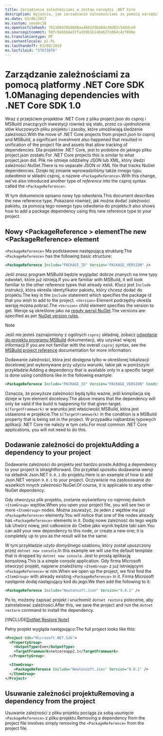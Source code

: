 ```yaml
---
title: Zarządzanie zależnościami w zestaw narzędzi .NET Core
description: Wyjaśnia, jak zarządzanie zależnościami za pomocą narzędzi .NET Core.
ms.date: 03/06/2017
ms.custom: seodec18
ms.openlocfilehash: 701100476b8b08aa4b0229bd0de30d02c54ddce9
ms.sourcegitcommit: 58fc0e6564a37fa1b9b1b140a637e864c4cf696e
ms.translationtype: MT
ms.contentlocale: pl-PL
ms.lasthandoff: 03/08/2019
ms.locfileid: "57673876"
---
```

# <a name="managing-dependencies-with-net-core-sdk-10"></a><span data-ttu-id="5fb8b-103">Zarządzanie zależnościami za pomocą platformy .NET Core SDK 1.0</span><span class="sxs-lookup"><span data-stu-id="5fb8b-103">Managing dependencies with .NET Core SDK 1.0</span></span>

<span data-ttu-id="5fb8b-104">Wraz z przejściem projektów .NET Core z pliku project.json do csproj i MSBuild znaczących inwestycji również się stało, przez co ujednolicenie słów kluczowych pliku projektu i zasoby, które umożliwiają śledzenie zależności.</span><span class="sxs-lookup"><span data-stu-id="5fb8b-104">With the move of .NET Core projects from project.json to csproj and MSBuild, a significant investment also happened that resulted in unification of the project file and assets that allow tracking of dependencies.</span></span> <span data-ttu-id="5fb8b-105">Dla projektów .NET Core, jest to podobne do jakiego pliku project.json zostało.</span><span class="sxs-lookup"><span data-stu-id="5fb8b-105">For .NET Core projects this is similar to what project.json did.</span></span> <span data-ttu-id="5fb8b-106">Plik nie istnieje oddzielny JSON lub XML, który śledzi zależności NuGet.</span><span class="sxs-lookup"><span data-stu-id="5fb8b-106">There is no separate JSON or XML file that tracks NuGet dependencies.</span></span> <span data-ttu-id="5fb8b-107">Dzięki tej zmianie wprowadziliśmy także innego typu *odwołania* w składni csproj, o nazwie `<PackageReference>`.</span><span class="sxs-lookup"><span data-stu-id="5fb8b-107">With this change, we've also introduced another type of *reference* into the csproj syntax called the `<PackageReference>`.</span></span> 

<span data-ttu-id="5fb8b-108">W tym dokumencie opisano nowy typ odwołania.</span><span class="sxs-lookup"><span data-stu-id="5fb8b-108">This document describes the new reference type.</span></span> <span data-ttu-id="5fb8b-109">Pokazano również, jak można dodać zależności pakietu, za pomocą tego nowego typu odwołania do projektu.</span><span class="sxs-lookup"><span data-stu-id="5fb8b-109">It also shows how to add a package dependency using this new reference type to your project.</span></span> 

## <a name="the-new-packagereference-element"></a><span data-ttu-id="5fb8b-110">Nowy \<PackageReference > element</span><span class="sxs-lookup"><span data-stu-id="5fb8b-110">The new \<PackageReference> element</span></span>
<span data-ttu-id="5fb8b-111">`<PackageReference>` Ma podstawowe następującą strukturę:</span><span class="sxs-lookup"><span data-stu-id="5fb8b-111">The `<PackageReference>` has the following basic structure:</span></span>

```xml
<PackageReference Include="PACKAGE_ID" Version="PACKAGE_VERSION" />
```

<span data-ttu-id="5fb8b-112">Jeśli znasz program MSBuild będzie wyglądać dobrze znanych na inne typy odwołań, które już istnieją.</span><span class="sxs-lookup"><span data-stu-id="5fb8b-112">If you are familiar with MSBuild, it will look familiar to the other reference types that already exist.</span></span> <span data-ttu-id="5fb8b-113">Klucz jest `Include` instrukcji, która określa identyfikator pakietu, który chcesz dodać do projektu.</span><span class="sxs-lookup"><span data-stu-id="5fb8b-113">The key is the `Include` statement which specifies the package id that you wish to add to the project.</span></span> <span data-ttu-id="5fb8b-114">`<Version>` Element podrzędny określa wersję można pobrać.</span><span class="sxs-lookup"><span data-stu-id="5fb8b-114">The `<Version>` child element specifies the version to get.</span></span> <span data-ttu-id="5fb8b-115">Wersje są określone jako na [reguły wersji NuGet](/nuget/create-packages/dependency-versions#version-ranges).</span><span class="sxs-lookup"><span data-stu-id="5fb8b-115">The versions are specified as per [NuGet version rules](/nuget/create-packages/dependency-versions#version-ranges).</span></span>

> [!NOTE]
> <span data-ttu-id="5fb8b-116">Jeśli nie jesteś zaznajomiony z ogólnych `csproj` składnię, zobacz [odwołanie do projektu programu MSBuild](/visualstudio/msbuild/msbuild-project-file-schema-reference) dokumentacji, aby uzyskać więcej informacji.</span><span class="sxs-lookup"><span data-stu-id="5fb8b-116">If you are not familiar with the overall `csproj` syntax, see the [MSBuild project reference](/visualstudio/msbuild/msbuild-project-file-schema-reference) documentation for more information.</span></span>  

<span data-ttu-id="5fb8b-117">Dodawanie zależności, która jest dostępna tylko w określonej lokalizacji docelowej jest wykonywane przy użyciu warunki, takie jak w poniższym przykładzie:</span><span class="sxs-lookup"><span data-stu-id="5fb8b-117">Adding a dependency that is available only in a specific target is done using conditions like in the following example:</span></span>

```xml
<PackageReference Include="PACKAGE_ID" Version="PACKAGE_VERSION" Condition="'$(TargetFramework)' == 'netcoreapp2.1'" />
```

<span data-ttu-id="5fb8b-118">Oznacza, że powyższe zależności będą tylko ważne, jeśli kompilacja się dzieje w tym element docelowy.</span><span class="sxs-lookup"><span data-stu-id="5fb8b-118">The above means that the dependency will only be valid if the build is happening for that given target.</span></span> <span data-ttu-id="5fb8b-119">`$(TargetFramework)` w warunku jest właściwość MSBuild, która jest ustawiona w projekcie.</span><span class="sxs-lookup"><span data-stu-id="5fb8b-119">The `$(TargetFramework)` in the condition is a MSBuild property that is being set in the project.</span></span> <span data-ttu-id="5fb8b-120">W przypadku najbardziej typowych aplikacji .NET Core nie należy w tym celu.</span><span class="sxs-lookup"><span data-stu-id="5fb8b-120">For most common .NET Core applications, you will not need to do this.</span></span> 

## <a name="adding-a-dependency-to-your-project"></a><span data-ttu-id="5fb8b-121">Dodawanie zależności do projektu</span><span class="sxs-lookup"><span data-stu-id="5fb8b-121">Adding a dependency to your project</span></span>
<span data-ttu-id="5fb8b-122">Dodawanie zależności do projektu jest bardzo proste.</span><span class="sxs-lookup"><span data-stu-id="5fb8b-122">Adding a dependency to your project is straightforward.</span></span> <span data-ttu-id="5fb8b-123">Oto przykład sposobu dodawania wersji na składnik Json.NET `9.0.1` do projektu.</span><span class="sxs-lookup"><span data-stu-id="5fb8b-123">Here is an example of how to add Json.NET version `9.0.1` to your project.</span></span> <span data-ttu-id="5fb8b-124">Oczywiście ma zastosowanie do wszelkich innych zależności NuGet.</span><span class="sxs-lookup"><span data-stu-id="5fb8b-124">Of course, it is applicable to any other NuGet dependency.</span></span> 

<span data-ttu-id="5fb8b-125">Gdy otworzysz plik projektu, zostanie wyświetlony co najmniej dwóch `<ItemGroup>` węzłów.</span><span class="sxs-lookup"><span data-stu-id="5fb8b-125">When you open your project file, you will see two or more `<ItemGroup>` nodes.</span></span> <span data-ttu-id="5fb8b-126">Można zauważyć, że jeden z węzłów ma już `<PackageReference>` elementy.</span><span class="sxs-lookup"><span data-stu-id="5fb8b-126">You will notice that one of the nodes already has `<PackageReference>` elements in it.</span></span> <span data-ttu-id="5fb8b-127">Dodaj nowe zależność do tego węzła lub Utwórz nową; jest całkowicie do Ciebie jako wynik będzie taki sam.</span><span class="sxs-lookup"><span data-stu-id="5fb8b-127">You can add your new dependency to this node, or create a new one; it is completely up to you as the result will be the same.</span></span> 

<span data-ttu-id="5fb8b-128">W tym przykładzie użyto domyślnego szablonu, który został upuszczony przez `dotnet new console`.</span><span class="sxs-lookup"><span data-stu-id="5fb8b-128">In this example we will use the default template that is dropped by `dotnet new console`.</span></span> <span data-ttu-id="5fb8b-129">Jest to prostą aplikację konsolową.</span><span class="sxs-lookup"><span data-stu-id="5fb8b-129">This is a simple console application.</span></span> <span data-ttu-id="5fb8b-130">Gdy firma Microsoft otworzyć projekt, najpierw znaleźliśmy `<ItemGroup>` z już istniejącymi `<PackageReference>` w nim.</span><span class="sxs-lookup"><span data-stu-id="5fb8b-130">When we open up the project, we first find the `<ItemGroup>` with already existing `<PackageReference>` in it.</span></span> <span data-ttu-id="5fb8b-131">Firma Microsoft następnie dodaj następujący kod do jego:</span><span class="sxs-lookup"><span data-stu-id="5fb8b-131">We then add the following to it:</span></span>

```xml
<PackageReference Include="Newtonsoft.Json" Version="9.0.1" />
```
<span data-ttu-id="5fb8b-132">Po to, możemy zapisać projekt i uruchomić `dotnet restore` polecenie, aby zainstalować zależności.</span><span class="sxs-lookup"><span data-stu-id="5fb8b-132">After this, we save the project and run the `dotnet restore` command to install the dependency.</span></span> 

[!INCLUDE[DotNet Restore Note](~/includes/dotnet-restore-note.md)]

<span data-ttu-id="5fb8b-133">Pełny projekt wygląda następująco:</span><span class="sxs-lookup"><span data-stu-id="5fb8b-133">The full project looks like this:</span></span>

```xml
<Project Sdk="Microsoft.NET.Sdk">
  <PropertyGroup>
    <OutputType>Exe</OutputType>
    <TargetFramework>netcoreapp2.1</TargetFramework>
  </PropertyGroup>

  <ItemGroup>
    <PackageReference Include="Newtonsoft.Json" Version="9.0.1" />
  </ItemGroup>
</Project>
```

## <a name="removing-a-dependency-from-the-project"></a><span data-ttu-id="5fb8b-134">Usuwanie zależności projektu</span><span class="sxs-lookup"><span data-stu-id="5fb8b-134">Removing a dependency from the project</span></span>
<span data-ttu-id="5fb8b-135">Usuwanie zależności z pliku projektu pociąga za sobą usunięcie `<PackageReference>` z pliku projektu.</span><span class="sxs-lookup"><span data-stu-id="5fb8b-135">Removing a dependency from the project file involves simply removing the `<PackageReference>` from the project file.</span></span>
